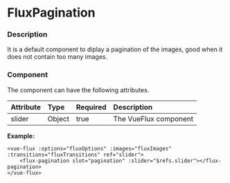 # FluxPagination

### Description

It is a default component to diplay a pagination of the images, good when it does not contain too many images.

### Component

The component can have the following attributes.

| Attribute | Type | Required | Description |
| :--- | :--- | :--- | :--- |
| slider | Object | true | The VueFlux component |

**Example:**

```markup
<vue-flux :options="fluxOptions" :images="fluxImages" :transitions="fluxTransitions" ref="slider">
    <flux-pagination slot="pagination" :slider="$refs.slider"></flux-pagination>
</vue-flux>
```



